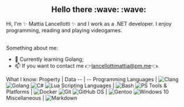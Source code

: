 <h2 style="text-align: center;">Hello there :wave: :wave: </h2>
Hi, I'm ✨ Mattia Lancellotti ✨ and I work as a .NET developer. I enjoy programming, reading and playing videogames.</br></br>

Something about me:
- 🌱 Currently learning Golang; </br>
- 📫 If you want to contact me 👉lancellottimattia@pm.me👈. </br>


What I know:
Property | Data
-- | --
 Programming Languages | ![Clang](https://img.shields.io/badge/C-00599C?style=flat&logo=c&logoColor=white) ![Golang](https://img.shields.io/badge/Go-00ADD8?style=flatlogo=go&logoColor=white) ![C#](https://img.shields.io/badge/C%23-239120?style=flat&logo=c-sharp&logoColor=white) ![Lua](https://img.shields.io/badge/Lua-2C2D72?style=flat&logo=lua&logoColor=white)
 Scripting Languages | ![Bash](https://img.shields.io/badge/Shell_Script-3DDC84?style=flat&logo=gnu-bash&logoColor=white) ![PS](https://img.shields.io/badge/PowerShell-00599C?style=flat&logo=PowerShell&logoColor=white)
Tools & Platforms |  ![Docker](https://img.shields.io/badge/Docker-0175C2?style=flat&logo=docker&logoColor=white) ![Git](https://img.shields.io/badge/Git-F14E32?style=flat&logo=git&logoColor=white) ![GitHub](https://img.shields.io/badge/GitHub-000000?style=flat&logo=github&logoColor=white)
OS | ![Gentoo](https://img.shields.io/badge/Gentoo-56347C?style=flat&logo=gentoo&logoColor=black) ![Windows 10](https://img.shields.io/badge/Windows-0175C2?style=flat&logo=Windows&logoColor=white)
Miscellaneous |  ![Markdown](https://img.shields.io/badge/Markdown-000000?style=flat&logo=markdown&logoColor=white) 
<!--
**mattialancellotti/mattialancellotti** is a ✨ _special_ ✨ repository because its `README.md` (this file) appears on your GitHub profile.

Here are some ideas to get you started:

- 🔭 I’m currently working on ...
- 🌱 I’m currently learning ...
- 👯 I’m looking to collaborate on ...
- 🤔 I’m looking for help with ...
- 💬 Ask me about ...
- 📫 How to reach me: ...
- 😄 Pronouns: ...
- ⚡ Fun fact: ...
-->
